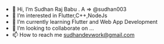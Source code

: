 - 👋 Hi, I’m  Sudhan Raj Babu . A  => @sudhan003
- 👀 I’m interested in Flutter,C++,NodeJs
- 🌱 I’m currently learning Flutter and Web App Development
- 💞️ I’m looking to collaborate on ...
- 📫 How to reach me sudhandevwork@gmail.com

<!---
sudhan003/sudhan003 is a ✨ special ✨ repository because its `README.md` (this file) appears on your GitHub profile.
You can click the Preview link to take a look at your changes.
--->
